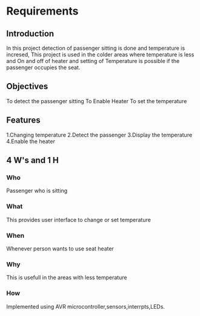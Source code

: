 # Requirements
## Introduction
In this project detection of passenger sitting is done and temperature is incresed, This project is used in the colder areas where temperature is less and On and off of heater and setting of Temperature is possible if the passenger occupies the seat.
## Objectives
To detect the passenger sitting
To Enable Heater
To set the temperature
## Features
1.Changing temperature
2.Detect the passenger
3.Display the temperature
4.Enable the heater
## 4 W's and 1 H
### Who
Passenger who is sitting
### What
This provides user interface to change or set temperature
### When
Whenever person wants to use seat heater
### Why
This is usefull in the areas with less temperature
### How
Implemented using AVR microcontroller,sensors,interrpts,LEDs.
